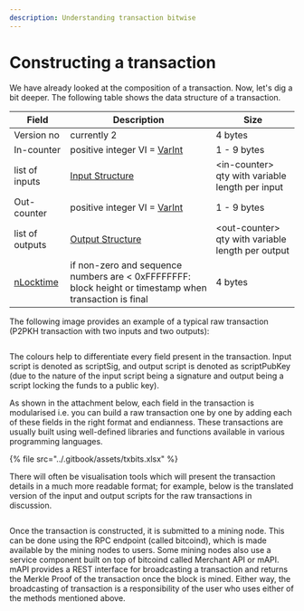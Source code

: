 ```yaml
---
description: Understanding transaction bitwise
---
```


# Constructing a transaction

We have already looked at the composition of a transaction. Now, let's dig a bit deeper. The following table shows the data structure of a transaction.

| Field                                                                                | Description                                                                                                      | Size                                               |
| ------------------------------------------------------------------------------------ | ---------------------------------------------------------------------------------------------------------------- | -------------------------------------------------- |
| Version no                                                                           | currently 2                                                                                                      | 4 bytes                                            |
| In-counter                                                                           | positive integer VI = [VarInt](https://wiki.bitcoinsv.io/index.php/VarInt)                                       | 1 - 9 bytes                                        |
| list of inputs                                                                       | [Input Structure](https://wiki.bitcoinsv.io/index.php/Bitcoin\_Transactions#Format\_of\_a\_Transaction\_Input)   | \<in-counter> qty with variable length per input   |
| Out-counter                                                                          | positive integer VI = [VarInt](https://wiki.bitcoinsv.io/index.php/VarInt)                                       | 1 - 9 bytes                                        |
| list of outputs                                                                      | [Output Structure](https://wiki.bitcoinsv.io/index.php/Bitcoin\_Transactions#Format\_of\_a\_Transaction\_Output) | \<out-counter> qty with variable length per output |
| [nLocktime](https://wiki.bitcoinsv.io/index.php/NLocktime\_and\_nSequence#nLockTime) | if non-zero and sequence numbers are < 0xFFFFFFFF: block height or timestamp when transaction is final           | 4 bytes                                            |

The following image provides an example of a typical raw transaction (P2PKH transaction with two inputs and two outputs):

<figure><img src="../.gitbook/assets/P2PKH transaction with two inputs and two outputs.png" alt=""><figcaption></figcaption></figure>

The colours help to differentiate every field present in the transaction. Input script is denoted as scriptSig, and output script is denoted as scriptPubKey (due to the nature of the input script being a signature and output being a script locking the funds to a public key).

As shown in the attachment below, each field in the transaction is modularised i.e. you can build a raw transaction one by one by adding each of these fields in the right format and endianness. These transactions are usually built using well-defined libraries and functions available in various programming languages.&#x20;

{% file src="../.gitbook/assets/txbits.xlsx" %}

There will often be visualisation tools which will present the transaction details in a much more readable format; for example, below is the translated version of the input and output scripts for the raw transactions in discussion.

<figure><img src="../.gitbook/assets/TransactionLifecycle_Slide07 (1).png" alt=""><figcaption></figcaption></figure>

Once the transaction is constructed, it is submitted to a mining node. This can be done using the RPC endpoint (called bitcoind), which is made available by the mining nodes to users. Some mining nodes also use a service component built on top of bitcoind called Merchant API or mAPI. mAPI provides a REST interface for broadcasting a transaction and returns the Merkle Proof of the transaction once the block is mined. Either way, the broadcasting of transaction is a responsibility of the user who uses either of the methods mentioned above.

